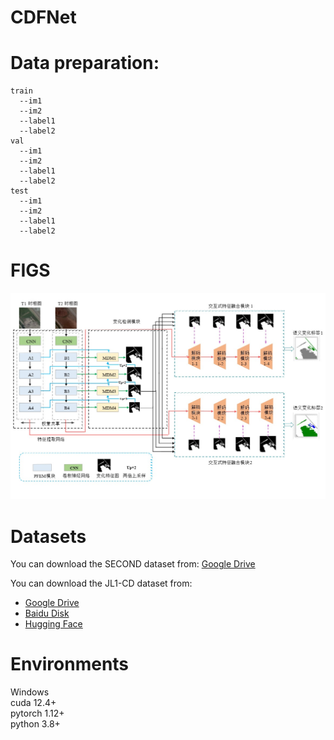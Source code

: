 # CDFNet
# Data preparation:
```
train  
  --im1  
  --im2  
  --label1  
  --label2  
val  
  --im1  
  --im2  
  --label1  
  --label2  
test  
  --im1  
  --im2  
  --label1  
  --label2  
```			 
        
         
# FIGS
![image](/figs/fig1.jpg)
# Datasets
You can download the SECOND dataset from:
[Google Drive](https://drive.google.com/file/d/1QlAdzrHpfBIOZ6SK78yHF2i1u6tikmBc/view?usp=sharing)

You can download the JL1-CD dataset from:
- [Google Drive](https://drive.google.com/drive/folders/1ELoqx7J3GrEFMX5_rRynMjW9-Poxz3Uu?usp=sharing)
- [Baidu Disk](https://pan.baidu.com/s/1_vcO4c5DM5LDuOqLwLrWJg?pwd=5byn)
- [Hugging Face](https://huggingface.co/datasets/circleLZY/JL1-CD)
# Environments
Windows  
cuda 12.4+  
pytorch 1.12+  
python 3.8+  
